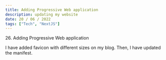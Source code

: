 ```yaml
---
title: Adding Progressive Web application
description: updating my website
date: 20 / 06 / 2022
tags: ["Tech", "NextJS"]
---
```


<p>26. Adding Progressive Web application</p>

<p> 
I have added favicon with different sizes on my blog. Then, I have updated the manifest.
</p>
<img src="/Blog/20220620-1.png" alt="">
<img src="/Blog/20220620-2.png" alt="">